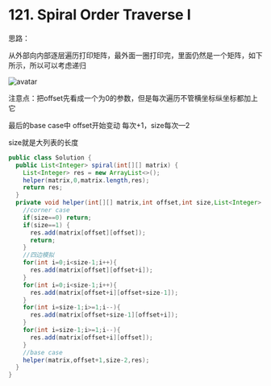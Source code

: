 # 121. Spiral Order Traverse I

思路：

从外部向内部逐层遍历打印矩阵，最外面一圈打印完，里面仍然是一个矩阵，如下所示，所以可以考虑递归

![avatar](https://pic.leetcode-cn.com/6936cb00971072cf40e96462e782aa47563fa4b24831d72749699c8fd9af7255-%E8%9E%BA%E6%97%8B%E7%9F%A9%E9%98%B5.JPG)

注意点：把offset先看成一个为0的参数，但是每次遍历不管横坐标纵坐标都加上它

最后的base case中 offset开始变动 每次+1，size每次—2

size就是大列表的长度

```java
public class Solution {
  public List<Integer> spiral(int[][] matrix) {
    List<Integer> res = new ArrayList<>();
    helper(matrix,0,matrix.length,res);
    return res;
  }
  private void helper(int[][] matrix,int offset,int size,List<Integer> res){
    //corner case
    if(size==0) return;
    if(size==1) {
      res.add(matrix[offset][offset]); 
      return;
    }
    //四边模拟
    for(int i=0;i<size-1;i++){
      res.add(matrix[offset][offset+i]);
    }
    for(int i=0;i<size-1;i++){
      res.add(matrix[offset+i][offset+size-1]);
    }
    for(int i=size-1;i>=1;i--){
      res.add(matrix[offset+size-1][offset+i]);
    }
    for(int i=size-1;i>=1;i--){
      res.add(matrix[offset+i][offset]);
    }
    //base case
    helper(matrix,offset+1,size-2,res);
  }
}
